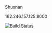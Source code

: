 Shuonan

162.246.157.125:8000

[![Build Status](https://travis-ci.com/cmput401-fall2018/web-app-ci-cd-with-travis-ci-pshn111.svg?branch=master)](https://travis-ci.com/cmput401-fall2018/web-app-ci-cd-with-travis-ci-pshn111)
